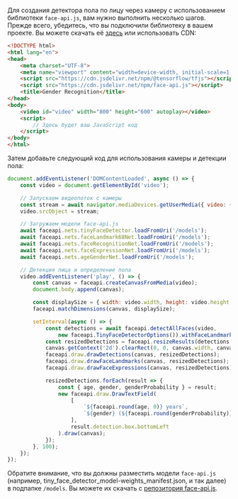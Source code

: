 Для создания детектора пола по лицу через камеру с использованием библиотеки `face-api.js`, вам нужно выполнить несколько шагов. Прежде всего, убедитесь, что вы подключили библиотеку в вашем проекте. Вы можете скачать её [здесь](https://github.com/justadudewhohacks/face-api.js/) или использовать CDN:

```html
<!DOCTYPE html>
<html lang="en">
<head>
    <meta charset="UTF-8">
    <meta name="viewport" content="width=device-width, initial-scale=1.0">
    <script src="https://cdn.jsdelivr.net/npm/@tensorflow/tfjs"></script>
    <script src="https://cdn.jsdelivr.net/npm/face-api.js"></script>
    <title>Gender Recognition</title>
</head>
<body>
    <video id="video" width="800" height="600" autoplay></video>
    <script>
        // Здесь будет ваш JavaScript код
    </script>
</body>
</html>
```

Затем добавьте следующий код для использования камеры и детекции пола:

```javascript
document.addEventListener('DOMContentLoaded', async () => {
    const video = document.getElementById('video');

    // Запускаем видеопоток с камеры
    const stream = await navigator.mediaDevices.getUserMedia({ video: {} });
    video.srcObject = stream;

    // Загружаем модели face-api.js
    await faceapi.nets.tinyFaceDetector.loadFromUri('/models');
    await faceapi.nets.faceLandmark68Net.loadFromUri('/models');
    await faceapi.nets.faceRecognitionNet.loadFromUri('/models');
    await faceapi.nets.faceExpressionNet.loadFromUri('/models');
    await faceapi.nets.ageGenderNet.loadFromUri('/models');

    // Детекция лица и определение пола
    video.addEventListener('play', () => {
        const canvas = faceapi.createCanvasFromMedia(video);
        document.body.append(canvas);

        const displaySize = { width: video.width, height: video.height };
        faceapi.matchDimensions(canvas, displaySize);

        setInterval(async () => {
            const detections = await faceapi.detectAllFaces(video,
                new faceapi.TinyFaceDetectorOptions()).withFaceLandmarks().withFaceDescriptors().withFaceExpressions().withAgeAndGender();
            const resizedDetections = faceapi.resizeResults(detections, displaySize);
            canvas.getContext('2d').clearRect(0, 0, canvas.width, canvas.height);
            faceapi.draw.drawDetections(canvas, resizedDetections);
            faceapi.draw.drawFaceLandmarks(canvas, resizedDetections);
            faceapi.draw.drawFaceExpressions(canvas, resizedDetections);

            resizedDetections.forEach(result => {
                const { age, gender, genderProbability } = result;
                new faceapi.draw.DrawTextField(
                    [
                        `${faceapi.round(age, 0)} years`,
                        `${gender} (${faceapi.round(genderProbability)})`
                    ],
                    result.detection.box.bottomLeft
                ).draw(canvas);
            });
        }, 100);
    });
});
```

Обратите внимание, что вы должны разместить модели `face-api.js` (например, tiny_face_detector_model-weights_manifest.json, и так далее) в подпапке `/models`. Вы можете их скачать с [репозитория face-api.js](https://github.com/justadudewhohacks/face-api.js/).